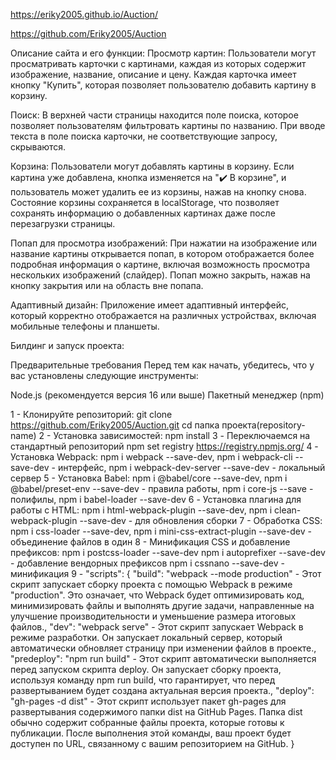 https://eriky2005.github.io/Auction/

https://github.com/Eriky2005/Auction

Описание сайта и его функции:
Просмотр картин: Пользователи могут просматривать карточки с картинами, каждая из которых содержит изображение, название, описание и цену.
Каждая карточка имеет кнопку "Купить", которая позволяет пользователю добавить картину в корзину.

Поиск: В верхней части страницы находится поле поиска, которое позволяет пользователям фильтровать картины по названию. При вводе текста в поле поиска карточки, не соответствующие запросу, скрываются.

Корзина: Пользователи могут добавлять картины в корзину. Если картина уже добавлена, кнопка изменяется на "✔️ В корзине", и пользователь может удалить ее из корзины, нажав на кнопку снова. Состояние корзины сохраняется в localStorage, что позволяет сохранять информацию о добавленных картинах даже после перезагрузки страницы.

Попап для просмотра изображений: При нажатии на изображение или название картины открывается попап, в котором отображается более подробная информация о картине, включая возможность просмотра нескольких изображений (слайдер).
Попап можно закрыть, нажав на кнопку закрытия или на область вне попапа.

Адаптивный дизайн: Приложение имеет адаптивный интерфейс, который корректно отображается на различных устройствах, включая мобильные телефоны и планшеты.

Билдинг и запуск проекта: 

Предварительные требования
Перед тем как начать, убедитесь, что у вас установлены следующие инструменты:

Node.js (рекомендуется версия 16 или выше)
Пакетный менеджер (npm)

1 - Клонируйте репозиторий: git clone https://github.com/Eriky2005/Auction.git
cd папка проекта(repository-name)
2 - Установка зависимостей: npm install
3 - Переключаемся на стандартный репозиторий npm set registry https://registry.npmjs.org/
4 - Установка Webpack: npm i webpack --save-dev, npm i webpack-cli --save-dev - интерфейс, npm i webpack-dev-server --save-dev - локальный сервер
5 - Установка Babel:  npm i @babel/core --save-dev,  npm i @babel/preset-env --save-dev - правила работы,  npm i core-js --save - полифилы,  npm i babel-loader --save-dev
6 - Установка плагина для работы с HTML: npm i html-webpack-plugin --save-dev, npm i clean-webpack-plugin --save-dev - для обновления сборки
7 - Обработка CSS: npm i css-loader --save-dev,
npm i mini-css-extract-plugin --save-dev - объединение файлов в один
8 - Минификация CSS и добавление префиксов: npm i postcss-loader --save-dev
npm i autoprefixer --save-dev - добавление вендорных префиксов
npm i cssnano --save-dev - минификация
9 -  "scripts": {
    "build": "webpack --mode production" - Этот скрипт запускает сборку проекта с помощью Webpack в режиме "production". Это означает, что Webpack будет оптимизировать код, минимизировать файлы и выполнять другие задачи, направленные на улучшение производительности и уменьшение размера итоговых файлов.,
    "dev": "webpack serve" - Этот скрипт запускает Webpack в режиме разработки. Он запускает локальный сервер, который автоматически обновляет страницу при изменении файлов в проекте.,
    "predeploy": "npm run build" - Этот скрипт автоматически выполняется перед запуском скрипта deploy. Он запускает сборку проекта, используя команду npm run build, что гарантирует, что перед развертыванием будет создана актуальная версия проекта.,
    "deploy": "gh-pages -d dist" - Этот скрипт использует пакет gh-pages для развертывания содержимого папки dist на GitHub Pages. Папка dist обычно содержит собранные файлы проекта, которые готовы к публикации. После выполнения этой команды, ваш проект будет доступен по URL, связанному с вашим репозиторием на GitHub.
  }
